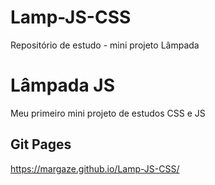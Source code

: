 # Lamp-JS-CSS
Repositório de estudo - mini projeto Lâmpada

# Lâmpada JS

Meu primeiro mini projeto de estudos CSS e JS

## Git Pages
https://margaze.github.io/Lamp-JS-CSS/
